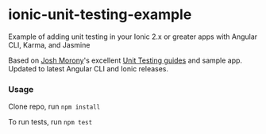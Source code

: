 # ionic-unit-testing-example
Example of adding unit testing in your Ionic 2.x or greater apps with Angular CLI, Karma, and Jasmine

Based on [Josh Morony](https://www.joshmorony.com/)'s excellent [Unit Testing guides](https://www.joshmorony.com/how-to-unit-test-an-ionic-2-application/) and sample app. Updated to latest Angular CLI and Ionic releases.


### Usage

Clone repo, run `npm install`

To run tests, run `npm test`
